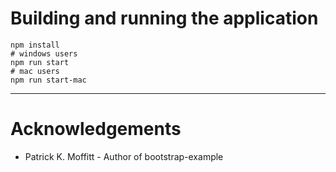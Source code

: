 # Building and running the application

```
npm install
# windows users
npm run start
# mac users
npm run start-mac
```

---

# Acknowledgements

- Patrick K. Moffitt - Author of bootstrap-example
